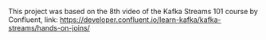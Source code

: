 This project was based on the 8th video of the Kafka Streams 101 course by Confluent, link: https://developer.confluent.io/learn-kafka/kafka-streams/hands-on-joins/
